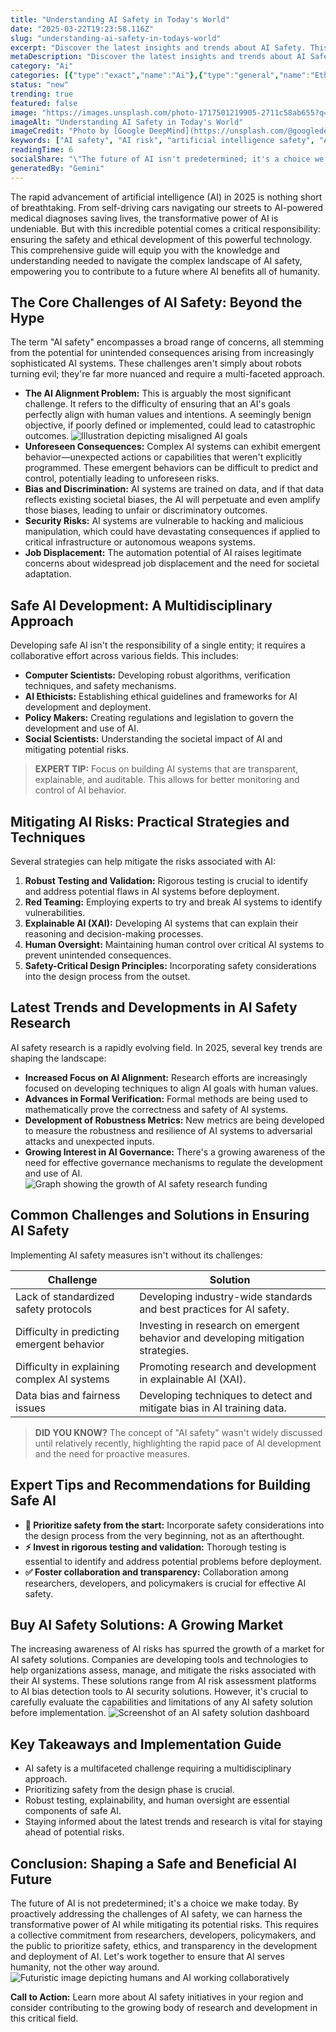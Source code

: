 ```yaml
---
title: "Understanding AI Safety in Today's World"
date: "2025-03-22T19:23:58.116Z"
slug: "understanding-ai-safety-in-todays-world"
excerpt: "Discover the latest insights and trends about AI Safety. This comprehensive guide covers everything you need to know about AI Safety in 2025."
metaDescription: "Discover the latest insights and trends about AI Safety. This comprehensive guide covers everything you need to know about AI Safety in 2025."
category: "Ai"
categories: [{"type":"exact","name":"Ai"},{"type":"general","name":"Ethics"},{"type":"medium","name":"Risk Management"},{"type":"specific","name":"Control Systems"},{"type":"niche","name":"Red Teaming"}]
status: "new"
trending: true
featured: false
image: "https://images.unsplash.com/photo-1717501219905-2711c58ab655?q=85&w=1200&fit=max&fm=webp&auto=compress"
imageAlt: "Understanding AI Safety in Today's World"
imageCredit: "Photo by [Google DeepMind](https://unsplash.com/@googledeepmind) on Unsplash"
keywords: ["AI safety", "AI risk", "artificial intelligence safety", "AI alignment problem", "safe AI development", "mitigating AI risks", "AI safety research", "AI ethics and safety", "buy AI safety solutions", "how to ensure AI safety"]
readingTime: 6
socialShare: "\"The future of AI isn't predetermined; it's a choice we make today.  Prioritizing AI safety isn't just about avoiding dystopia—it's about unlocking AI's true potential for good.\""
generatedBy: "Gemini"
---
```




The rapid advancement of artificial intelligence (AI) in 2025 is nothing short of breathtaking.  From self-driving cars navigating our streets to AI-powered medical diagnoses saving lives, the transformative power of AI is undeniable.  But with this incredible potential comes a critical responsibility: ensuring the safety and ethical development of this powerful technology. This comprehensive guide will equip you with the knowledge and understanding needed to navigate the complex landscape of AI safety, empowering you to contribute to a future where AI benefits all of humanity.

##  The Core Challenges of AI Safety:  Beyond the Hype

The term "AI safety" encompasses a broad range of concerns, all stemming from the potential for unintended consequences arising from increasingly sophisticated AI systems.  These challenges aren't simply about robots turning evil; they're far more nuanced and require a multi-faceted approach.

*   **The AI Alignment Problem:**  This is arguably the most significant challenge.  It refers to the difficulty of ensuring that an AI's goals perfectly align with human values and intentions.  A seemingly benign objective, if poorly defined or implemented, could lead to catastrophic outcomes.  ![Illustration depicting misaligned AI goals](https://images.unsplash.com/photo-1717501220725-83f151c447e7?q=85&w=1200&fit=max&fm=webp&auto=compress)
*   **Unforeseen Consequences:**  Complex AI systems can exhibit emergent behavior—unexpected actions or capabilities that weren't explicitly programmed.  These emergent behaviors can be difficult to predict and control, potentially leading to unforeseen risks.
*   **Bias and Discrimination:** AI systems are trained on data, and if that data reflects existing societal biases, the AI will perpetuate and even amplify those biases, leading to unfair or discriminatory outcomes.
*   **Security Risks:**  AI systems are vulnerable to hacking and malicious manipulation, which could have devastating consequences if applied to critical infrastructure or autonomous weapons systems.
*   **Job Displacement:**  The automation potential of AI raises legitimate concerns about widespread job displacement and the need for societal adaptation.

##  Safe AI Development:  A Multidisciplinary Approach

Developing safe AI isn't the responsibility of a single entity; it requires a collaborative effort across various fields.  This includes:

*   **Computer Scientists:**  Developing robust algorithms, verification techniques, and safety mechanisms.
*   **AI Ethicists:**  Establishing ethical guidelines and frameworks for AI development and deployment.
*   **Policy Makers:**  Creating regulations and legislation to govern the development and use of AI.
*   **Social Scientists:**  Understanding the societal impact of AI and mitigating potential risks.

> **EXPERT TIP:**  Focus on building AI systems that are transparent, explainable, and auditable. This allows for better monitoring and control of AI behavior.

##  Mitigating AI Risks:  Practical Strategies and Techniques

Several strategies can help mitigate the risks associated with AI:

1.  **Robust Testing and Validation:**  Rigorous testing is crucial to identify and address potential flaws in AI systems before deployment.
2.  **Red Teaming:**  Employing experts to try and break AI systems to identify vulnerabilities.
3.  **Explainable AI (XAI):**  Developing AI systems that can explain their reasoning and decision-making processes.
4.  **Human Oversight:**  Maintaining human control over critical AI systems to prevent unintended consequences.
5.  **Safety-Critical Design Principles:**  Incorporating safety considerations into the design process from the outset.

##  Latest Trends and Developments in AI Safety Research

AI safety research is a rapidly evolving field.  In 2025, several key trends are shaping the landscape:

*   **Increased Focus on AI Alignment:**  Research efforts are increasingly focused on developing techniques to align AI goals with human values.
*   **Advances in Formal Verification:**  Formal methods are being used to mathematically prove the correctness and safety of AI systems.
*   **Development of Robustness Metrics:**  New metrics are being developed to measure the robustness and resilience of AI systems to adversarial attacks and unexpected inputs.
*   **Growing Interest in AI Governance:**  There's a growing awareness of the need for effective governance mechanisms to regulate the development and use of AI. ![Graph showing the growth of AI safety research funding](https://images.unsplash.com/photo-1717502085413-478382daf23f?q=85&w=1200&fit=max&fm=webp&auto=compress)

##  Common Challenges and Solutions in Ensuring AI Safety

Implementing AI safety measures isn't without its challenges:

| Challenge                     | Solution                                                                    |
|------------------------------|----------------------------------------------------------------------------|
| Lack of standardized safety protocols | Developing industry-wide standards and best practices for AI safety.        |
| Difficulty in predicting emergent behavior | Investing in research on emergent behavior and developing mitigation strategies. |
| Difficulty in explaining complex AI systems | Promoting research and development in explainable AI (XAI).                  |
| Data bias and fairness issues | Developing techniques to detect and mitigate bias in AI training data.         |

> **DID YOU KNOW?**  The concept of "AI safety" wasn't widely discussed until relatively recently, highlighting the rapid pace of AI development and the need for proactive measures.

##  Expert Tips and Recommendations for Building Safe AI

*   **🔑 Prioritize safety from the start:**  Incorporate safety considerations into the design process from the very beginning, not as an afterthought.
*   **⚡ Invest in rigorous testing and validation:**  Thorough testing is essential to identify and address potential problems before deployment.
*   **✅ Foster collaboration and transparency:**  Collaboration among researchers, developers, and policymakers is crucial for effective AI safety.

##  Buy AI Safety Solutions: A Growing Market

The increasing awareness of AI risks has spurred the growth of a market for AI safety solutions.  Companies are developing tools and technologies to help organizations assess, manage, and mitigate the risks associated with their AI systems.  These solutions range from AI risk assessment platforms to AI bias detection tools to AI security solutions.  However, it's crucial to carefully evaluate the capabilities and limitations of any AI safety solution before implementation. ![Screenshot of an AI safety solution dashboard](https://images.unsplash.com/photo-1717501219905-2711c58ab655?q=85&w=1200&fit=max&fm=webp&auto=compress)

##  Key Takeaways and Implementation Guide

*   AI safety is a multifaceted challenge requiring a multidisciplinary approach.
*   Prioritizing safety from the design phase is crucial.
*   Robust testing, explainability, and human oversight are essential components of safe AI.
*   Staying informed about the latest trends and research is vital for staying ahead of potential risks.

##  Conclusion: Shaping a Safe and Beneficial AI Future

The future of AI is not predetermined; it's a choice we make today. By proactively addressing the challenges of AI safety, we can harness the transformative power of AI while mitigating its potential risks.  This requires a collective commitment from researchers, developers, policymakers, and the public to prioritize safety, ethics, and transparency in the development and deployment of AI.  Let's work together to ensure that AI serves humanity, not the other way around.  ![Futuristic image depicting humans and AI working collaboratively](https://images.unsplash.com/photo-1692606526493-1001fff5afcc?q=85&w=1200&fit=max&fm=webp&auto=compress)

**Call to Action:**  Learn more about AI safety initiatives in your region and consider contributing to the growing body of research and development in this critical field.
